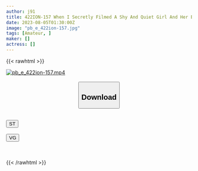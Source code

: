 ```yaml
---
author: j91
title: 422ION-157 When I Secretly Filmed A Shy And Quiet Girl And Her Boyfriend, It Was More Erotic Than I Expected (Kanna Shiraishi)
date: 2023-08-05T01:30:00Z
image: "pb_e_422ion-157.jpg"
tags: [Amateur, ]
maker: []
actress: []
---
```



{{< rawhtml >}}

<div class="video" data-videoid="W3aL8r3Q86TbZZl">
    <a href="javascript:;">
        <img src="https://my.j91.asia/posts/pb_e_422ion-157/pb_e_422ion-157.jpg" width="WIDTH" height="HEIGHT" alt="pb_e_422ion-157.mp4" loading="lazy">
    </a>
</div>

<script type="text/javascript" src="https://j91.asia/asset/on-demand-st.js"></script>

<br>
  <link rel="stylesheet" href="https://j91.asia/asset/bs5.css">
  
  <center>
  <button class="btn btn-primary" type="button" data-bs-toggle="collapse" data-bs-target=".multi-collapse" aria-expanded="false" aria-controls="multiCollapseExample1 multiCollapseExample2"><h2>Download</h2></button></center>
</p>
<div class="row">
  <div class="col">
    <div class="collapse multi-collapse" id="multiCollapseExample1">
      <div class="card card-body">
	      	      <br>
<div class="buttons">  
<a href="https://streamtape.to/v/W3aL8r3Q86TbZZl"><button class="btn-hover color-3"><i class="fa fa-download"></i> ST</button></a></div>
    </div>
  </div>
</div>
  <div class="col">
    <div class="collapse multi-collapse" id="multiCollapseExample2">
      <div class="card card-body">
	      <br>
<div class="buttons">
    <a href="https://vgembed.com/v/qL0YEyaD1JEDRXy"><button class="btn-hover color-9"><i class="fa fa-download"></i> VG</button></a></div>
<br><br>
      </div>
    </div>
  </div>
</div>

{{< /rawhtml >}}